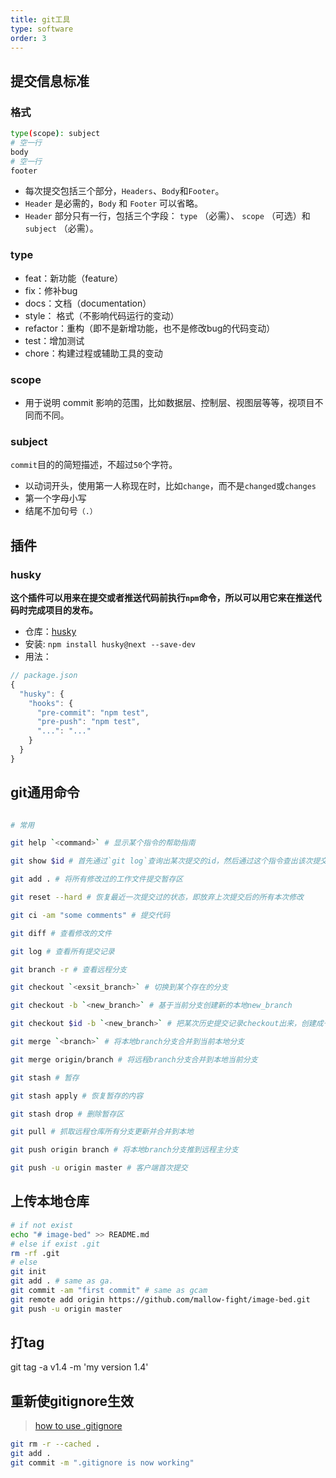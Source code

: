 ```yaml
---
title: git工具
type: software
order: 3
---
```


## 提交信息标准

### 格式

```bash
type(scope): subject
# 空一行
body
# 空一行
footer
```

- 每次提交包括三个部分，`Headers`、`Body`和`Footer`。
- `Header` 是必需的，`Body` 和 `Footer` 可以省略。
- `Header` 部分只有一行，包括三个字段： `type` （必需）、 `scope` （可选）和 `subject` （必需）。


### type

- feat：新功能（feature）
- fix：修补bug
- docs：文档（documentation）
- style： 格式（不影响代码运行的变动）
- refactor：重构（即不是新增功能，也不是修改bug的代码变动）
- test：增加测试
- chore：构建过程或辅助工具的变动

### scope

- 用于说明 commit 影响的范围，比如数据层、控制层、视图层等等，视项目不同而不同。

### subject

`commit`目的的简短描述，不超过`50`个字符。

- 以动词开头，使用第一人称现在时，比如`change`，而不是`changed`或`changes`
- 第一个字母小写
- 结尾不加句号`（.）`

## 插件

### husky

**这个插件可以用来在提交或者推送代码前执行`npm`命令，所以可以用它来在推送代码时完成项目的发布。**
- 仓库：[husky](https://github.com/typicode/husky)
- 安装: `npm install husky@next --save-dev`
- 用法：
```js
// package.json
{
  "husky": {
    "hooks": {
      "pre-commit": "npm test",
      "pre-push": "npm test",
      "...": "..."
    }
  }
}
```

## git通用命令

```bash

# 常用

git help `<command>` # 显示某个指令的帮助指南

git show $id # 首先通过`git log`查询出某次提交的id，然后通过这个指令查出该次提交的具体信息

git add . # 将所有修改过的工作文件提交暂存区

git reset --hard # 恢复最近一次提交过的状态，即放弃上次提交后的所有本次修改

git ci -am "some comments" # 提交代码

git diff # 查看修改的文件

git log # 查看所有提交记录

git branch -r # 查看远程分支

git checkout `<exsit_branch>` # 切换到某个存在的分支

git checkout -b `<new_branch>` # 基于当前分支创建新的本地new_branch

git checkout $id -b `<new_branch>` # 把某次历史提交记录checkout出来，创建成一个分支

git merge `<branch>` # 将本地branch分支合并到当前本地分支

git merge origin/branch # 将远程branch分支合并到本地当前分支

git stash # 暂存

git stash apply # 恢复暂存的内容

git stash drop # 删除暂存区

git pull # 抓取远程仓库所有分支更新并合并到本地

git push origin branch # 将本地branch分支推到远程主分支

git push -u origin master # 客户端首次提交
```

## 上传本地仓库
```bash
# if not exist
echo "# image-bed" >> README.md
# else if exist .git
rm -rf .git
# else
git init
git add . # same as ga.
git commit -am "first commit" # same as gcam
git remote add origin https://github.com/mallow-fight/image-bed.git
git push -u origin master
```

## 打tag

git tag -a v1.4 -m 'my version 1.4'

## 重新使gitignore生效

>[how to use .gitignore](https://help.github.com/articles/ignoring-files/)

```bash
git rm -r --cached .
git add .
git commit -m ".gitignore is now working"
```